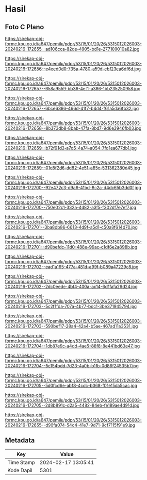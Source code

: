 # Hasil

## Foto C Plano

https://sirekap-obj-formc.kpu.go.id/a647/pemilu/pdpr/53/15/01/20/26/5315012026003-20240216-172655--ad106cca-82de-4905-bd1e-277100010a82.jpg

https://sirekap-obj-formc.kpu.go.id/a647/pemilu/pdpr/53/15/01/20/26/5315012026003-20240216-172656--e4eed0d0-735a-4780-a59d-cbf23ea6df6d.jpg

https://sirekap-obj-formc.kpu.go.id/a647/pemilu/pdpr/53/15/01/20/26/5315012026003-20240216-172657--658a9559-bb36-4ef1-a386-1bb235250958.jpg

https://sirekap-obj-formc.kpu.go.id/a647/pemilu/pdpr/53/15/01/20/26/5315012026003-20240216-172657--6bce6396-466d-41f7-b4d4-f61a5da6fb32.jpg

https://sirekap-obj-formc.kpu.go.id/a647/pemilu/pdpr/53/15/01/20/26/5315012026003-20240216-172658--8b373db8-8bab-47fa-8bd7-9d6e3946fb03.jpg

https://sirekap-obj-formc.kpu.go.id/a647/pemilu/pdpr/53/15/01/20/26/5315012026003-20240216-172659--b72f91d3-a7d5-4a74-a054-7fd1ea677db1.jpg

https://sirekap-obj-formc.kpu.go.id/a647/pemilu/pdpr/53/15/01/20/26/5315012026003-20240216-172659--01d5f2d6-dd82-4e51-a85c-531362380d45.jpg

https://sirekap-obj-formc.kpu.go.id/a647/pemilu/pdpr/53/15/01/20/26/5315012026003-20240216-172700--92e472c3-d9a6-41bd-8c2a-d4dc65b3dd0f.jpg

https://sirekap-obj-formc.kpu.go.id/a647/pemilu/pdpr/53/15/01/20/26/5315012026003-20240216-172700--750e02c1-332a-4d82-a3f5-f302df7e7ef7.jpg

https://sirekap-obj-formc.kpu.go.id/a647/pemilu/pdpr/53/15/01/20/26/5315012026003-20240216-172701--3ba8db86-6613-4d9f-a5d1-c50a8f614d70.jpg

https://sirekap-obj-formc.kpu.go.id/a647/pemilu/pdpr/53/15/01/20/26/5315012026003-20240216-172701--d90befdc-11d0-488e-99ac-c1df6e2a898b.jpg

https://sirekap-obj-formc.kpu.go.id/a647/pemilu/pdpr/53/15/01/20/26/5315012026003-20240216-172702--ead1a165-477a-481d-a99f-b089a47229c8.jpg

https://sirekap-obj-formc.kpu.go.id/a647/pemilu/pdpr/53/15/01/20/26/5315012026003-20240216-172702--2dc0eede-4bf4-400a-ac14-6d1fafa26d24.jpg

https://sirekap-obj-formc.kpu.go.id/a647/pemilu/pdpr/53/15/01/20/26/5315012026003-20240216-172703--5c2f1fda-707a-4b77-bdc1-3be371945794.jpg

https://sirekap-obj-formc.kpu.go.id/a647/pemilu/pdpr/53/15/01/20/26/5315012026003-20240216-172703--590bef17-28a4-42a4-b5ae-467ad11a3531.jpg

https://sirekap-obj-formc.kpu.go.id/a647/pemilu/pdpr/53/15/01/20/26/5315012026003-20240216-172704--1db87e9c-a4dd-4ae5-88f8-8e441bd63e47.jpg

https://sirekap-obj-formc.kpu.go.id/a647/pemilu/pdpr/53/15/01/20/26/5315012026003-20240216-172704--5c154bdd-7d23-4a0b-b1fb-0d86f24535b7.jpg

https://sirekap-obj-formc.kpu.go.id/a647/pemilu/pdpr/53/15/01/20/26/5315012026003-20240216-172705--5d0fcd6e-abf8-4cdc-b368-f01e15da5cac.jpg

https://sirekap-obj-formc.kpu.go.id/a647/pemilu/pdpr/53/15/01/20/26/5315012026003-20240216-172705--2d8b891c-d2a5-4482-84eb-fe189ae4d91d.jpg

https://sirekap-obj-formc.kpu.go.id/a647/pemilu/pdpr/53/15/01/20/26/5315012026003-20240216-172655--d90fa074-54c4-41e7-9d71-9cf7115f91e9.jpg


## Metadata

| Key        | Value               |
| ---------- | ------------------- |
| Time Stamp | 2024-02-17 13:05:41 |
| Kode Dapil | 5301                |



